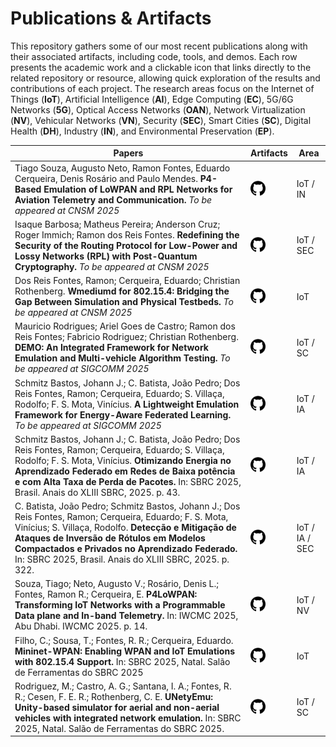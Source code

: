 # Publications & Artifacts

This repository gathers some of our most recent publications along with their associated artifacts, including code, tools, and demos. Each row presents the academic work and a clickable icon that links directly to the related repository or resource, allowing quick exploration of the results and contributions of each project. The research areas focus on the Internet of Things (**IoT**), Artificial Intelligence (**AI**), Edge Computing (**EC**), 5G/6G Networks (**5G**), Optical Access Networks (**OAN**), Network Virtualization (**NV**), Vehicular Networks (**VN**), Security (**SEC**), Smart Cities (**SC**), Digital Health (**DH**), Industry (**IN**), and Environmental Preservation (**EP**).

| Papers                                                                                                                                                                                                                                                                                                                 | Artifacts                | Area                                                                                                 |
|------------------------------------------------------------------------------------------------------------------------------------------------------------------------------------------------------------------------------------------------------------------------------------------------------------------------|---------------------------------------------------------------------------------------------------------------------------|---------------------------|
| Tiago Souza, Augusto Neto, Ramon Fontes, Eduardo Cerqueira, Denis Rosário and Paulo Mendes. **P4-Based Emulation of LoWPAN and RPL Networks for Aviation Telemetry and Communication.** _To be appeared at CNSM 2025_                                                                          | [<img src="https://github.com/iconiot-inct/publications-artifacts/blob/main/images/github.png" width="24">](https://github.com/ramonfontes/demo-cnsm-2025)  |  IoT / IN  |
| Isaque Barbosa; Matheus Pereira; Anderson Cruz; Roger Immich; Ramon dos Reis Fontes. **Redefining the Security of the Routing Protocol for Low-Power and Lossy Networks (RPL) with Post-Quantum Cryptography.** _To be appeared at CNSM 2025_                                                                          | [<img src="https://github.com/iconiot-inct/publications-artifacts/blob/main/images/github.png" width="24">](https://github.com/lowpan/rpld)  |  IoT / SEC  |
| Dos Reis Fontes, Ramon; Cerqueira, Eduardo; Christian Rothenberg. **Wmediumd for 802.15.4: Bridging the Gap Between Simulation and Physical Testbeds.** _To be appeared at CNSM 2025_                                                                                                                                  | [<img src="https://github.com/iconiot-inct/publications-artifacts/blob/main/images/github.png" width="24">](https://github.com/ramonfontes/wmediumd_802154/)           |        IoT                                                                                                           |
| Mauricio Rodrigues; Ariel Goes de Castro; Ramon dos Reis Fontes; Fabricio Rodriguez; Christian Rothenberg. **DEMO: An Integrated Framework for Network Emulation and Multi-vehicle Algorithm Testing.** _To be appeared at SIGCOMM 2025_                                                                               | [<img src="https://github.com/iconiot-inct/publications-artifacts/blob/main/images/github.png" width="24">](https://github.com/intrig-unicamp/UNetyEmu)                        |     IoT / SC                                                                                               |
| Schmitz Bastos, Johann J.; C. Batista, João Pedro; Dos Reis Fontes, Ramon; Cerqueira, Eduardo; S. Villaça, Rodolfo; F. S. Mota, Vinícius. **A Lightweight Emulation Framework for Energy-Aware Federated Learning.** _To be appeared at SIGCOMM 2025_                                                                  | [<img src="https://github.com/iconiot-inct/publications-artifacts/blob/main/images/github.png" width="24">](https://github.com/lprm-ufes/MininetFed-SIGCOMM-DEMO)                   |     IoT / IA                                                                                                      |
| Schmitz Bastos, Johann J.; C. Batista, João Pedro; Dos Reis Fontes, Ramon; Cerqueira, Eduardo; S. Villaça, Rodolfo; F. S. Mota, Vinícius. **Otimizando Energia no Aprendizado Federado em Redes de Baixa potência e com Alta Taxa de Perda de Pacotes.** In: SBRC 2025, Brasil. Anais do XLIII SBRC, 2025. p. 43.      | [<img src="https://github.com/iconiot-inct/publications-artifacts/blob/main/images/github.png" width="24">](https://github.com/lprm-ufes/MininetFed-LoWPAN)                                       |       IoT / IA                                                                               |
| C. Batista, João Pedro; Schmitz Bastos, Johann J.; Dos Reis Fontes, Ramon; Cerqueira, Eduardo; F. S. Mota, Vinícius; S. Villaça, Rodolfo. **Detecção e Mitigação de Ataques de Inversão de Rótulos em Modelos Compactados e Privados no Aprendizado Federado.** In: SBRC 2025, Brasil. Anais do XLIII SBRC, 2025. p. 322. |  [<img src="https://github.com/iconiot-inct/publications-artifacts/blob/main/images/github.png" width="24">](https://github.com/lprm-ufes/MininetFed-LabelFlipping)               |         IoT / IA / SEC                                                                                                   |
| Souza, Tiago; Neto, Augusto V.; Rosário, Denis L.; Fontes, Ramon R.; Cerqueira, E. **P4LoWPAN: Transforming IoT Networks with a Programmable Data plane and In-band Telemetry.** In: IWCMC 2025, Abu Dhabi. IWCMC 2025. p. 14.                                                                                         | [<img src="https://github.com/iconiot-inct/publications-artifacts/blob/main/images/github.png" width="24">](https://github.com/ramonfontes/p4-lowpan)                      |               IoT / NV                                                                                        |
| Filho, C.; Sousa, T.; Fontes, R. R.; Cerqueira, Eduardo. **Mininet-WPAN: Enabling WPAN and IoT Emulations with 802.15.4 Support.** In: SBRC 2025, Natal. Salão de Ferramentas do SBRC 2025                                                                                                                             |  [<img src="https://github.com/iconiot-inct/publications-artifacts/blob/main/images/github.png" width="24">](https://github.com/ramonfontes/mn-wpan)                            |              IoT                                                                                  |
| Rodriguez, M.; Castro, A. G.; Santana, I. A.; Fontes, R. R.; Cesen, F. E. R.; Rothenberg, C. E. **UNetyEmu: Unity-based simulator for aerial and non-aerial vehicles with integrated network emulation.** In: SBRC 2025, Natal. Salão de Ferramentas do SBRC 2025.                                                     | [<img src="https://github.com/iconiot-inct/publications-artifacts/blob/main/images/github.png" width="24">](https://github.com/intrig-unicamp/UNetyEmu) |   IoT / SC    |
